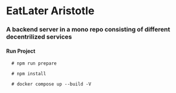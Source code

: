 # EatLater Aristotle

### A backend server in a mono repo consisting of different decentrilized services

#### Run Project

```shell
  # npm run prepare 
 
  # npm install 

  # docker compose up --build -V 
```
